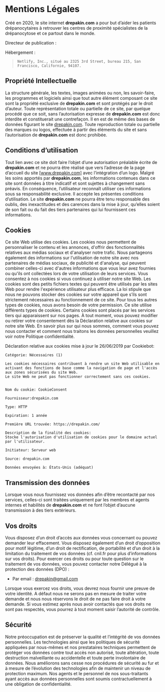 # Mentions Légales

Créé en 2020, le site internet **drepakin.com** a pour but d’aider les patients drépanocytaires à retrouver les centres de proximité spécialistes de la drépanocytose et ce partout dans le monde.

Directeur de publication :

Hébergement :

> `Netlify, Inc., situé au 2325 3rd Street, bureau 215, San Francisco, Californie, 94107.`

## Propriété Intellectuelle

La structure générale, les textes, images animées ou non, les savoir-faire, les programmes et logiciels ainsi que tout autre élément composant ce site sont la propriété exclusive de **drepakin.com** et sont protégés par le droit d’auteur. Toute représentation totale ou partielle de ce site, par quelque procédé que ce soit, sans l’autorisation expresse de **drepakin.com** est donc interdite et constituerait une contrefaçon. Il en est de même des bases de données figurant le site [drepakin.com].
Toute reproduction totale ou partielle des marques ou logos, effectuée à partir des éléments du site et sans l’autorisation de **drepakin.com** est donc prohibée.

## Conditions d’utilisation

Tout lien avec ce site doit faire l’objet d’une autorisation préalable écrite de **drepakin.com** et ne pourra être réalisé que vers l’adresse de la page d’accueil du site [www.drepakin.com] avec l’intégration d’un logo.
Malgré les soins apportés par **drepakin.com**, les informations contenues dans ce site sont données à titre indicatif et sont sujettes à changement sans préavis. En conséquence, l’utilisateur reconnaît utiliser ces informations sous sa responsabilité exclusive.
Il accepte les présentes conditions d’utilisation.
Le site **drepakin.com** ne pourra être tenu responsable des oublis, des inexactitudes et des carences dans la mise à jour, qu’elles soient de son fait ou du fait des tiers partenaires qui lui fournissent ces informations.

## Cookies

Ce site Web utilise des cookies. Les cookies nous permettent de personnaliser le contenu et les annonces, d'offrir des fonctionnalités relatives aux médias sociaux et d'analyser notre trafic. Nous partageons également des informations sur l'utilisation de notre site avec nos partenaires de médias sociaux, de publicité et d'analyse, qui peuvent combiner celles-ci avec d'autres informations que vous leur avez fournies ou qu'ils ont collectées lors de votre utilisation de leurs services. Vous consentez à nos cookies si vous continuez à utiliser notre site Web.
Les cookies sont des petits fichiers textes qui peuvent être utilisés par les sites Web pour rendre l'expérience utilisateur plus efficace.
La loi stipule que nous ne pouvons stocker des cookies sur votre appareil que s’ils sont strictement nécessaires au fonctionnement de ce site. Pour tous les autres types de cookies, nous avons besoin de votre permission.
Ce site utilise différents types de cookies. Certains cookies sont placés par les services tiers qui apparaissent sur nos pages.
À tout moment, vous pouvez modifier ou retirer votre consentement dès la Déclaration relative aux cookies sur notre site Web.
En savoir plus sur qui nous sommes, comment vous pouvez nous contacter et comment nous traitons les données personnelles veuillez voir notre Politique confidentialité.

Déclaration relative aux cookies mise à jour le 26/06/2019 par Cookiebot:

```
Catégorie: Nécessaires (1)

Les cookies nécessaires contribuent à rendre un site Web utilisable en activant des fonctions de base comme la navigation de page et l'accès aux zones sécurisées du site Web.
Le site Web ne peut pas fonctionner correctement sans ces cookies.


Nom du cookie: CookieConsent

Fournisseur:drepakin.com

Type: HTTP

Expiration: 1 année

Première URL trouvée: https://drepakin.com/

Description de la finalité des cookies:
Stocke l'autorisation d'utilisation de cookies pour le domaine actuel par l'utilisateur.

Initiateur: Serveur web

Source: drepakin.com

Données envoyées à: États-Unis (adéquat)
```

## Transmission des données

Lorsque vous nous fournissez vos données afin d’être recontacté par nos services, celles-ci sont traitées uniquement par les membres et agents internes et habilités de **drepakin.com** et ne font l’objet d’aucune transmission à des tiers extérieurs.

## Vos droits

Vous disposez d’un droit d’accès aux données vous concernant ou pouvez demander leur effacement. Vous disposez également d’un droit d’opposition pour motif légitime, d’un droit de rectification, de portabilité et d’un droit à la limitation du traitement de vos données (cf. cnil.fr pour plus d’informations sur vos droits).
Pour exercer ces droits ou pour toute question sur le traitement de vos données, vous pouvez contacter notre Délégué à la protection des données (DPO) :

- Par email : [drepakin@gmail.com](mailto:drepakin@gmail.com?subject=[DPO/RGPD]&cc=tutanck@gmail.com)

Lorsque vous exercez vos droits, vous devrez nous fournir une preuve de votre identité. A défaut nous ne serons pas en mesure de traiter votre demande et nous nous réservons le droit de ne pas faire droit à votre demande.
Si vous estimez après nous avoir contactés que vos droits ne sont pas respectés, vous pourrez à tout moment saisir l’autorité de contrôle.

## Sécurité

Notre préoccupation est de préserver la qualité et l’intégrité de vos données personnelles. Les technologies ainsi que les politiques de sécurité appliquées par nous-mêmes et nos prestataires techniques permettent de protéger vos données contre tout accès non autorisé, toute altération, toute destruction malveillante ou accidentelle et toute perte involontaire de données. Nous améliorons sans cesse nos procédures de sécurité au fur et à mesure de l’évolution des technologies afin de maintenir un niveau de protection maximum. Nos agents et le personnel de nos sous-traitants ayant accès aux données personnelles sont soumis contractuellement à une obligation de confidentialité.

[drepakin.com]: https://www.drepakin.com
[www.drepakin.com]: https://www.drepakin.com
